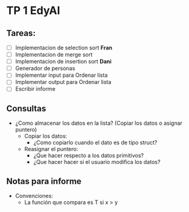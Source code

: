 # TP 1 EdyAl

## Tareas:
 - [ ] Implementacion de selection sort **Fran** 
 - [ ] Implementacion de merge sort
 - [ ] Implementacion de insertion sort **Dani** 
 - [ ] Generador de personas
 - [ ] Implementar input para Ordenar lista
 - [ ] Implementar output para Ordenar lista
 - [ ] Escribir informe

## Consultas

 * ¿Como almacenar los datos en la lista? (Copiar los datos o asignar puntero)
    * Copiar los datos:
      * ¿Como copiarlo cuando el dato es de tipo struct?
    * Reasignar el puntero:
      * ¿Que hacer respecto a los datos primitivos?
      * ¿Que hacer hacer si el usuario modifica los datos?

## Notas para informe
* Convenciones:
   * La función que compara es T si x > y
